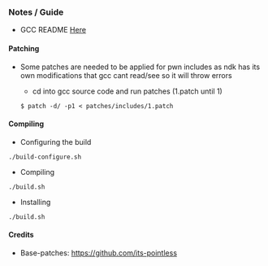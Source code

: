 
### Notes / Guide
* GCC README [Here](https://github.com/PWN-Term/gcc/blob/gcc-11.1.0/README_GCC)

#### Patching
* Some patches are needed to be applied for pwn includes as ndk has its own modifications that gcc cant read/see so it will throw errors
    * cd into gcc source code and run patches (1.patch until 1)

    ```
    $ patch -d/ -p1 < patches/includes/1.patch
    ```

#### Compiling
* Configuring the build

```
./build-configure.sh
```

* Compiling

```
./build.sh
```
* Installing

```
./build.sh
```

#### Credits
* Base-patches: https://github.com/its-pointless
